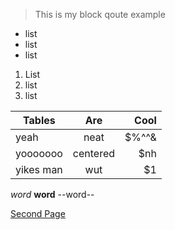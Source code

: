 >This is
>my block qoute example

* list
* list
* list

1. List
2. list
3. list

| Tables        | Are           | Cool  |
| ------------- |:-------------:| -----:|
| yeah          |neat           | $%^^& |
| yooooooo      | centered      |   $nh |
| yikes man     | wut           |    $1 |

*word*
**word**
--word--

[Second Page](https://github.com/LivChambliss/Markdown/blob/master/page.md)
